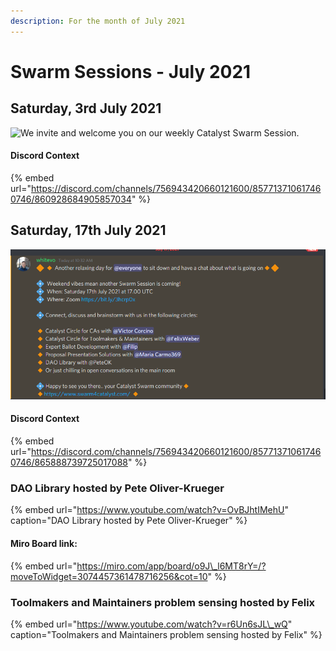 ```yaml
---
description: For the month of July 2021
---
```


# Swarm Sessions - July 2021

## Saturday, 3rd July 2021

![We invite and welcome you on our weekly Catalyst Swarm Session.](https://user-images.githubusercontent.com/25156451/125142144-f029e000-e10e-11eb-9dae-8956be0757b9.png)

#### Discord Context

{% embed url="https://discord.com/channels/756943420660121600/857713710617460746/860928684905857034" %}



## Saturday, 17th July 2021

![Another relaxing day for @everyone to sit down and have a chat about what is going on.](../.gitbook/assets/2021-07-17.png)

#### Discord Context

{% embed url="https://discord.com/channels/756943420660121600/857713710617460746/865888739725017088" %}

### DAO Library hosted by Pete Oliver-Krueger

{% embed url="https://www.youtube.com/watch?v=OvBJhtIMehU" caption="DAO Library hosted by Pete Oliver-Krueger" %}

#### Miro Board link:

{% embed url="https://miro.com/app/board/o9J\_l6MT8rY=/?moveToWidget=3074457361478716256&cot=10" %}

### Toolmakers and Maintainers problem sensing hosted by Felix

{% embed url="https://www.youtube.com/watch?v=r6Un6sJL\_wQ" caption="Toolmakers and Maintainers problem sensing hosted by Felix" %}



